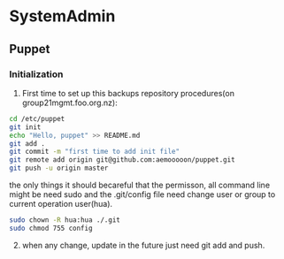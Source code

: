 # SystemAdmin
## Puppet

### Initialization
1. First time to set up this backups repository procedures(on group21mgmt.foo.org.nz):

```bash
cd /etc/puppet
git init
echo "Hello, puppet" >> README.md
git add .
git commit -m "first time to add init file"
git remote add origin git@github.com:aemooooon/puppet.git
git push -u origin master
```

the only things it should becareful that the permisson, all command line might be need sudo and the .git/config file need change user or group to current operation user(hua).

```bash
sudo chown -R hua:hua ./.git
sudo chmod 755 config
```

2. when any change, update in the future just need git add and push.
